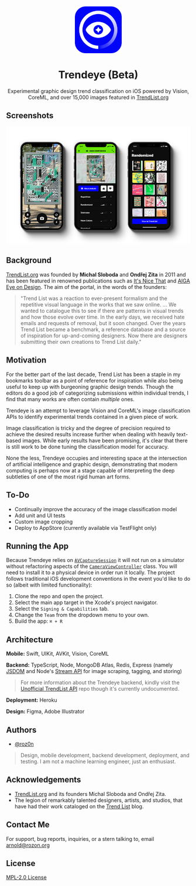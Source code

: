 <p align="center" width="100%">
    <img width="128px" height="128px" src="./README-Icon.png"> 
</p>

<h1 align="center">Trendeye (Beta)</h1>

<p align="center" width="100%">
Experimental graphic design trend classification on iOS powered by Vision, CoreML, and over 15,000 images featured in <a href="https://www.trendlist.org">TrendList.org</a>
</p>

## Screenshots

<p align="center" width="100%">
    <img src="./README-Screenshots.png"> 
</p>

## Background

[TrendList.org](https://www.trendlist.org) was founded by **Michal Sloboda** and **Ondřej Zita** in 2011 and has been featured in renowned publications such as [It's Nice That](https://www.itsnicethat.com/features/trend-list-graphic-design-trends-2020-preview-of-the-year-2020-opinion-060120) and [AIGA Eye on Design](https://eyeondesign.aiga.org/the-trick-to-predicting-2016s-graphic-design-trends/). The aim of the portal, in the words of the founders:

> "Trend List was a reaction to ever-present formalism and the repetitive visual language in the works that we saw online. … We wanted to catalogue this to see if there are patterns in visual trends and how those evolve over time. In the early days, we received hate emails and requests of removal, but it soon changed. Over the years Trend List became a benchmark, a reference database and a source of inspiration for up-and-coming designers. Now there are designers submitting their own creations to Trend List daily."

## Motivation

For the better part of the last decade, Trend List has been a staple in my bookmarks toolbar as a point of reference for inspiration while also being useful to keep up with burgeoning graphic design trends. Though the editors do a good job of categorizing submissions within individual trends, I find that many works are often contain *multiple* ones.

Trendeye is an attempt to leverage Vision and CoreML's image classification APIs to identify experimental trends contained in a given piece of work.

Image classification is tricky and the degree of precision required to achieve the desired results increase further when dealing with heavily text-based images. While early results have been promising, it's clear that there is still work to be done tuning the classification model for accuracy.

None the less, Trendeye occupies and interesting space at the intersection of artificial intelligence and graphic design, demonstrating that modern computing is perhaps now at a stage capable of interpreting the deep subtleties of one of the most rigid human art forms.

## To-Do

- Continually improve the accuracy of the image classification model
- Add unit and UI tests
- Custom image cropping
- Deploy to AppStore (currently available via TestFlight only)

## Running the App

Because Trendeye relies on [`AVCaptureSession`](https://developer.apple.com/documentation/avfoundation/avcapturesession) it will not run on a simulator without refactoring aspects of the [`CameraViewController`](https://github.com/roz0n/Trendeye/blob/master/Trendeye/Controllers/CameraViewController.swift) class. You will need to install it to a physical device in order run it locally. The project follows traditional iOS development conventions in the event you'd like to do so (albeit with limited functionality):

1. Clone the repo and open the project.
2. Select the main app target in the Xcode's project navigator.
3. Select the `Signing & Capabilities` tab.
4. Change the `Team` from the dropdown menu to your own.
5. Build the app: `⌘ + R`

## Architecture

**Mobile:** Swift, UIKit, AVKit, Vision, CoreML

**Backend:** TypeScript, Node, MongoDB Atlas, Redis, Express (namely [JSDOM](https://github.com/jsdom/jsdom) and Node's [Stream API](https://nodejs.org/api/stream.html#stream_stream) for image scraping, tagging, and storing)

> For more information about the Trendeye backend, kindly visit the [Unofficial TrendList API](https://github.com/roz0n/trendlist-api) repo though it's currently undocumented.

**Deployment:** Heroku

**Design:** Figma, Adobe Illustrator

## Authors

- [@roz0n](https://www.rozon.org/)

> Design, mobile development, backend development, deployment, and testing. I am not a machine learning engineer, just an enthusiast.

## Acknowledgements

- [TrendList.org](https://www.trendlist.org/) and its founders Michal Sloboda and Ondřej Zita.
- The legion of remarkably talented designers, artists, and studios, that have had their work cataloged on the [Trend List](https://www.trendlist.org) blog.

## Contact Me

For support, bug reports, inquiries, or a stern talking to, email [arnold@rozon.org](mailto:arnold@rozon.org)

## License

[MPL-2.0 License](https://choosealicense.com/licenses/mpl-2.0/)
